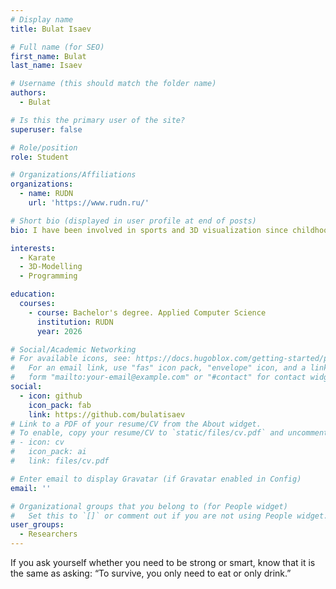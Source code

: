 ```yaml
---
# Display name
title: Bulat Isaev

# Full name (for SEO)
first_name: Bulat
last_name: Isaev

# Username (this should match the folder name)
authors:
  - Bulat

# Is this the primary user of the site?
superuser: false

# Role/position
role: Student

# Organizations/Affiliations
organizations:
  - name: RUDN
    url: 'https://www.rudn.ru/'

# Short bio (displayed in user profile at end of posts)
bio: I have been involved in sports and 3D visualization since childhood.

interests:
  - Karate
  - 3D-Modelling
  - Programming

education:
  courses:
    - course: Bachelor's degree. Applied Computer Science
      institution: RUDN
      year: 2026

# Social/Academic Networking
# For available icons, see: https://docs.hugoblox.com/getting-started/page-builder/#icons
#   For an email link, use "fas" icon pack, "envelope" icon, and a link in the
#   form "mailto:your-email@example.com" or "#contact" for contact widget.
social:
  - icon: github
    icon_pack: fab
    link: https://github.com/bulatisaev
# Link to a PDF of your resume/CV from the About widget.
# To enable, copy your resume/CV to `static/files/cv.pdf` and uncomment the lines below.
# - icon: cv
#   icon_pack: ai
#   link: files/cv.pdf

# Enter email to display Gravatar (if Gravatar enabled in Config)
email: ''

# Organizational groups that you belong to (for People widget)
#   Set this to `[]` or comment out if you are not using People widget.
user_groups:
  - Researchers
---
```


If you ask yourself whether you need to be strong or smart, know that it is the same as asking: “To survive, you only need to eat or only drink.”
